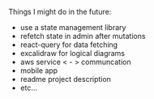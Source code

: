Things I might do in the future:

- use a state management library
- refetch state in admin after mutations
- react-query for data fetching
- excalidraw for logical diagrams
- aws service < - > communcation
- mobile app
- readme project description
- etc...
